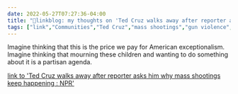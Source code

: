 ```yaml
---
date: 2022-05-27T07:27:36-04:00
title: "🔗linkblog: my thoughts on 'Ted Cruz walks away after reporter asks him why mass shootings keep happening : NPR'"
tags: ["link","Communities","Ted Cruz","mass shootings","gun violence","Uvalde shooting","American exceptionalism"]
---
```

Imagine thinking that this is the price we pay for American exceptionalism. Imagine thinking that mourning these children and wanting to do something about it is a partisan agenda.
 

[link to 'Ted Cruz walks away after reporter asks him why mass shootings keep happening : NPR'](https://www.npr.org/2022/05/27/1101693246/ted-cruz-walks-off-reporter-uvalde-texas-school-shooting)
